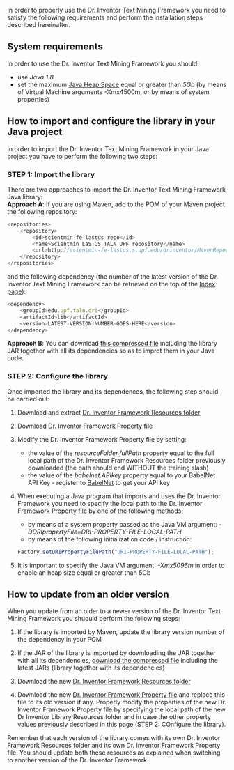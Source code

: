 In order to properly use the Dr. Inventor Text Mining Framework you need to satisfy the following requirements and perform the installation steps described hereinafter.

## System requirements
In order to use the Dr. Inventor Text Mining Framework you should:
*  use *Java 1.8*
*  set the maximum [Java Heap Space](https://www.mkyong.com/Java/find-out-your-Java-heap-memory-size/) equal or greater than *5Gb* (by means of Virtual Machine arguments -Xmx4500m, or by means of system properties)


## How to import and configure the library in your Java project

In order to import the Dr. Inventor Text Mining Framework in your Java project you have to perform the following two steps:

### STEP 1: Import the library
There are two approaches to import the Dr. Inventor Text Mining Framework Java library:  
**Approach A**: If you are using Maven, add to the POM of your Maven project the following repository:  
```javascript
<repositories>
	<repository>
		<id>scientmin-fe-lastus-repo</id>
		<name>Scientmin LaSTUS TALN UPF repository</name>
		<url>http://scientmin-fe-lastus.s.upf.edu/drinventor/MavenRepo/</url>
	</repository>
</repositories>
```  
and the following dependency (the number of the latest version of the Dr. Inventor Text Mining Framework can be retrieved on the top of the [Index page](Index)):  
```javascript
<dependency>
	<groupId>edu.upf.taln.dri</groupId>
	<artifactId>lib</artifactId>
	<version>LATEST-VERSION-NUMBER-GOES-HERE</version>
</dependency>
```

**Approach B**: You can download [this compressed file](http://scientmin-fe-lastus.s.upf.edu/drinventor/lib-3.1-bin.zip) including the library JAR together with all its dependencies so as to improt them in your Java code.

### STEP 2: Configure the library
Once imported the library and its dependences, the following step should be carried out:

 1. Download and extract [Dr. Inventor Framework Resources folder](http://scientmin-fe-lastus.s.upf.edu/drinventor/DRIresources-3.1.tar.gz)

 2. Download [Dr. Inventor Framework Property file](http://scientmin-fe-lastus.s.upf.edu/drinventor/DRIconfig.properties)

 3. Modify the Dr. Inventor Framework Property file by setting:

     + the value of the _resourceFolder.fullPath_ property equal to the full local path of the Dr. Inventor Framework Resources folder previously downloaded (the path should end WITHOUT the training slash)
     + the value of the _babelnet.APIkey_ property equal to your BabelNet API Key - register to [BabelNet](http://babelnet.org/) to get your API key

 4. When executing a Java program that imports and uses the Dr. Inventor Framework you need to specify the local path to the Dr. Inventor Framework Property file by one of the following methods:

     + by means of a system property passed as the Java VM argument: _-DDRIpropertyFile=DRI-PROPERTY-FILE-LOCAL-PATH_
     + by means of the following initialization code / instruction:
    ```javascript
    Factory.setDRIPropertyFilePath("DRI-PROPERTY-FILE-LOCAL-PATH");
    ```

 5. It is important to specify the Java VM argument: _-Xmx5096m_ in order to enable an heap size equal or greater than 5Gb
 

## How to update from an older version
When you update from an older to a newer version of the Dr. Inventor Text Mining Framework you shuould perform the following steps:

 1.  If the library is imported by Maven, update the library version number of the dependency in your POM

 2.  If the JAR of the library is imported by downloading the JAR together with all its dependencies, [download the compressed file](http://scientmin-fe-lastus.s.upf.edu/drinventor/lib-3.1-bin.zip) including the latest JARs (library together with its dependencies)

 3.  Download the new [Dr. Inventor Framework Resources folder](http://scientmin-fe-lastus.s.upf.edu/drinventor/DRIresources-3.1.tar.gz)

 4.  Download the new [Dr. Inventor Framework Property file](http://scientmin-fe-lastus.s.upf.edu/drinventor/DRIconfig.properties) and replace this file to its old version if any. Properly modify the properties of the new Dr. Inventor Framework Property file by specifying the local path of the new Dr Inventor Library Resources folder and in case the other property values previously described in this page (STEP 2: COnfigure the library).

Remember that each version of the library comes with its own Dr. Inventor Framework Resources folder and its own Dr. Inventor Framework Property file. You should update both these resources as explained when switching to another version of the Dr. Inventor Framework.
